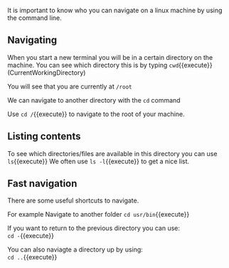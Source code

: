 It is important to know who you can navigate on a linux machine by using the command line.


## Navigating
When you start a new terminal you will be in a certain directory on the machine.
You can see which directory this is by typing `cwd`{{execute}} (CurrentWorkingDirectory)

You will see that you are currently at `/root`

We can navigate to another directory with the `cd` command

Use `cd /`{{execute}} to navigate to the root of your machine.

## Listing contents

To see which directories/files are available in this directory you can use `ls`{{execute}}
We often use `ls -l`{{execute}} to get a nice list.


## Fast navigation

There are some useful shortcuts to navigate.

For example
Navigate to another folder `cd usr/bin`{{execute}}

If you want to return to the previous directory you can use:  
`cd -`{{execute}}

You can also naviagte a directory up by using:  
`cd ..`{{execute}}


